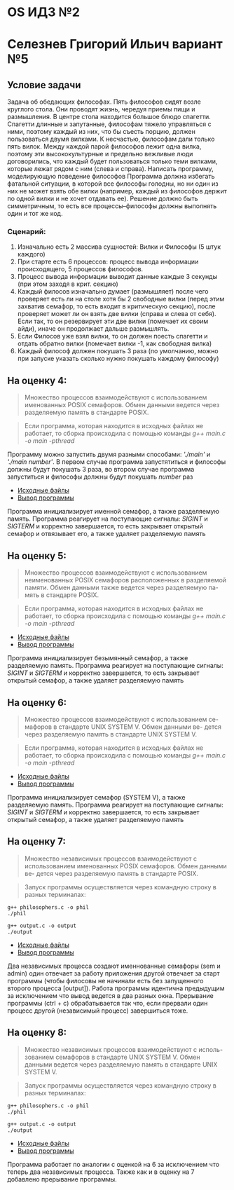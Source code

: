 # OS ИДЗ №2
# Селезнев Григорий Ильич вариант №5

## Условие задачи

Задача об обедающих философах. 
Пять философов сидят возле круглого стола. Они проводят жизнь, чередуя приемы пищи и размышления. В центре стола находится большое блюдо спагетти. Спагетти длинные и запутанные, философам тяжело управляться с ними, поэтому каждый из них, что бы съесть порцию, должен пользоваться двумя вилками. К несчастью, философам дали только пять вилок. Между каждой парой философов лежит одна вилка, поэтому эти высококультурные и предельно вежливые люди договорились, что каждый будет пользоваться только теми вилками, которые лежат рядом с ним (слева и справа). Написать программу, моделирующую поведение философов Программа должна избегать фатальной ситуации, в которой все философы голодны, но ни один из них не может взять обе вилки (например, каждый из философов держит по одной вилки и не хочет отдавать ее). Решение должно быть симметричным, то есть все процессы–философы должны выполнять один и тот же код.

### Сценарий:
1. Изначально есть 2 массива сущностей: Вилки и Философы (5 штук каждого)
2. При старте есть 6 процессов: процесс вывода информации происходящего, 5 процессов философов.
3. Процесс вывода информации выводит данные каждые 3 секунды (при этом заходя в крит. секцию)
4. Каждый филосов изначально думает (размышляет) после чего проверяет есть ли на столе хотя бы 2 свободные вилки (перед этим захватив семафор, то есть входит в критическую секцию), после проверяет может ли он взять две вилки (справа и слева от себя). Если так, то он резервирует эти две вилки (помечает их своим айди), иначе он продолжает дальше размышлять.
5. Если Филосов уже взял вилки, то он должен поесть спагетти и отдать обратно вилки (помечает вилки -1, как свободная вилка)
6. Каждый философ должен покушать 3 раза (по умолчанию, можно при запуске указать сколько нужно покушать каждому философу)

## На оценку 4:
> Множество процессов взаимодействуют с использованием именованных POSIX семафоров. Обмен данными ведется через разделяемую память в стандарте POSIX.

> Если программа, которая находится в исходных файлах не работает, то сборка происходила с помощью команды *g++ main.c -o main -pthread*

Программу можно запустить двумя разными способами: *'./main'* и *'./main number'*. В первом случае программа запустятиться и философы должны будут покушать 3 раза, во втором случае программа запуститься и философы должны будут покушать *number* раз

* [Исходные файлы](https://github.com/Grisha1232/OS_IDZ2/tree/main/4)
* [Вывод программы](https://github.com/Grisha1232/OS_IDZ2/blob/main/4/output_4.md)

Программа инициализирует именной семафор, а также разделяемую память. Программа реагирует на поступающие сигналы: *SIGINT* и *SIGTERM* и корректно завершается, то есть закрывает открытый семафор и отвязывает его, а также удаляет разделяемую память

## На оценку 5:
> Множество процессов взаимодействуют с использованием неименованных POSIX семафоров расположенных в разделяемой памяти. Обмен данными также ведется через разделяемую па- мять в стандарте POSIX.

> Если программа, которая находится в исходных файлах не работает, то сборка происходила с помощью команды *g++ main.c -o main -pthread*

* [Исходные файлы](https://github.com/Grisha1232/OS_IDZ2/tree/main/5)
* [Вывод программы](https://github.com/Grisha1232/OS_IDZ2/blob/main/5/output_5.md)

Программа инициализирует безымянный семафор, а также разделяемую память. Программа реагирует на поступающие сигналы: *SIGINT* и *SIGTERM* и корректно завершается, то есть закрывает открытый семафор, а также удаляет разделяемую память

## На оценку 6:
> Множество процессов взаимодействуют с использованием се- мафоров в стандарте UNIX SYSTEM V. Обмен данными ве- дется через разделяемую память в стандарте UNIX SYSTEM V.

> Если программа, которая находится в исходных файлах не работает, то сборка происходила с помощью команды *g++ main.c -o main -pthread*

* [Исходные файлы](https://github.com/Grisha1232/OS_IDZ2/tree/main/6)
* [Вывод программы](https://github.com/Grisha1232/OS_IDZ2/blob/main/6/output_6.md)

Программа инициализирует семафор (SYSTEM V), а также разделяемую память. Программа реагирует на поступающие сигналы: *SIGINT* и *SIGTERM* и корректно завершается, то есть закрывает открытый семафор, а также удаляет разделяемую память


## На оценку 7:
> Множество независимых процессов взаимодействуют с использованием именованных POSIX семафоров. Обмен данными ве- дется через разделяемую память в стандарте POSIX.

> Запуск программы осуществляется через командную строку в разных терминалах:
```
g++ philosophers.c -o phil
./phil
```
```
g++ output.c -o output
./output
```

* [Исходные файлы](https://github.com/Grisha1232/OS_IDZ2/tree/main/7)
* [Вывод программы](https://github.com/Grisha1232/OS_IDZ2/tree/main/7/output)

Два независимых процесса создают именнованные семафоры (sem и admin) один отвечает за работу приложения другой отвечает за старт программы (чтобы филосовы не начинали есть без запущенного второго процесса \[output]). Работа программы идентична предыдущим за исключением что вывод ведется в два разных окна. Прерывание программы (ctrl + c) обрабатывается так что, если прервали один процесс другой (независимый процесс) завершиться тоже.


## На оценку 8:
> Множество независимых процессов взаимодействуют с исполь- зованием семафоров в стандарте UNIX SYSTEM V. Обмен данными ведется через разделяемую память в стандарте UNIX SYSTEM V.

> Запуск программы осуществляется через командную строку в разных терминалах:
```
g++ philosophers.c -o phil
./phil
```
```
g++ output.c -o output
./output
```

* [Исходные файлы](https://github.com/Grisha1232/OS_IDZ2/tree/main/8)
* [Вывод программы](https://github.com/Grisha1232/OS_IDZ2/tree/main/8/output)

Программа работает по аналогии с оценкой на 6 за исключением что теперь два независимых процесса. Также как и в оценку на 7 добавлено прерывание программы.
